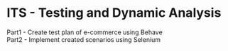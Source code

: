 # ITS - Testing and Dynamic Analysis

Part1 - Create test plan of e-commerce using Behave  
Part2 - Implement created scenarios using Selenium  
